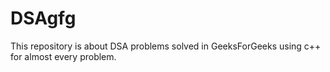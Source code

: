 # DSAgfg
This repository is about DSA problems solved in GeeksForGeeks using c++ for almost every problem.
